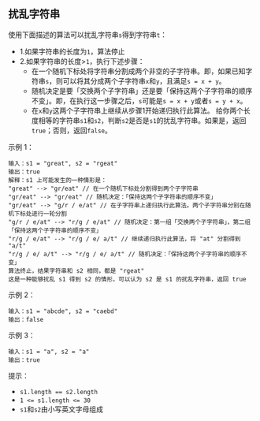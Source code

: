 ## 扰乱字符串

使用下面描述的算法可以扰乱字符串`s`得到字符串`t`：
* 1.如果字符串的长度为`1`，算法停止
* 2.如果字符串的长度>`1`，执行下述步骤：
    * 在一个随机下标处将字符串分割成两个非空的子字符串。即，如果已知字符串`s`，则可以将其分成两个子字符串`x`和`y`，且满足`s = x + y`。
    * 随机决定是要「交换两个子字符串」还是要「保持这两个子字符串的顺序不变」。即，在执行这一步骤之后，`s`可能是`s = x + y`或者`s = y + x`。
    * 在`x`和`y`这两个子字符串上继续从步骤1开始递归执行此算法。
给你两个长度相等的字符串`s1`和`s2`，判断`s2`是否是`s1`的扰乱字符串。如果是，返回`true`；否则，返回`false`。

示例 1：
```
输入：s1 = "great", s2 = "rgeat"
输出：true
解释：s1 上可能发生的一种情形是：
"great" --> "gr/eat" // 在一个随机下标处分割得到两个子字符串
"gr/eat" --> "gr/eat" // 随机决定：「保持这两个子字符串的顺序不变」
"gr/eat" --> "g/r / e/at" // 在子字符串上递归执行此算法。两个子字符串分别在随机下标处进行一轮分割
"g/r / e/at" --> "r/g / e/at" // 随机决定：第一组「交换两个子字符串」，第二组「保持这两个子字符串的顺序不变」
"r/g / e/at" --> "r/g / e/ a/t" // 继续递归执行此算法，将 "at" 分割得到 "a/t"
"r/g / e/ a/t" --> "r/g / e/ a/t" // 随机决定：「保持这两个子字符串的顺序不变」
算法终止，结果字符串和 s2 相同，都是 "rgeat"
这是一种能够扰乱 s1 得到 s2 的情形，可以认为 s2 是 s1 的扰乱字符串，返回 true
```

示例 2：
```
输入：s1 = "abcde", s2 = "caebd"
输出：false
```
示例 3：
```
输入：s1 = "a", s2 = "a"
输出：true
```

提示：

* `s1.length == s2.length`
* `1 <= s1.length <= 30`
* `s1`和`s2`由小写英文字母组成